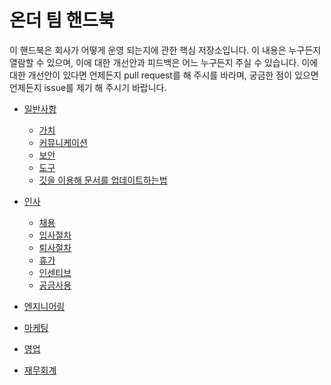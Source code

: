 # 온더 팀 핸드북
이 핸드북은 회사가 어떻게 운영 되는지에 관한 핵심 저장소입니다. 이 내용은 누구든지 열람할 수 있으며, 이에 대한 개선안과 피드백은 어느 누구든지 주실 수 있습니다. 이에 대한 개선안이 있다면 언제든지 pull request를 해 주시를 바라며, 궁금한 점이 있으면 언제든지 issue를 제기 해 주시기 바랍니다.


* [일반사항]()
  * [가치]()
  * [커뮤니케이션]()
  * [보안]()
  * [도구]()
  * [깃을 이용해 문서를 업데이트하는법]()

* [인사]()
  * [채용]()
  * [입사절차]()
  * [퇴사절차]()
  * [휴가]()
  * [인센티브]()
  * [공금사용]()

* [엔지니어링]()

* [마케팅]()

* [영업]()

* [재무회계]()
